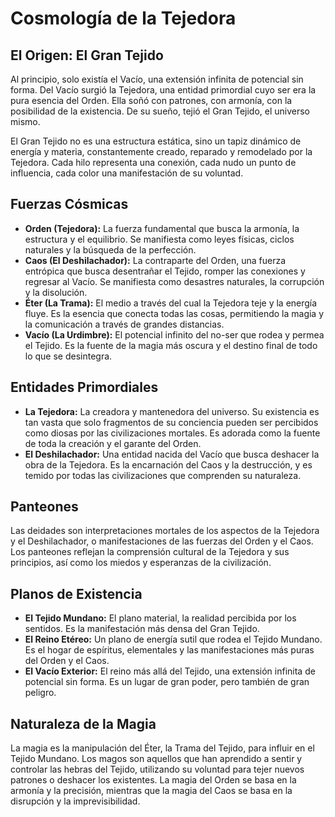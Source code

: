 # Cosmología de la Tejedora

## El Origen: El Gran Tejido

Al principio, solo existía el Vacío, una extensión infinita de potencial sin forma. Del Vacío surgió la Tejedora, una entidad primordial cuyo ser era la pura esencia del Orden. Ella soñó con patrones, con armonía, con la posibilidad de la existencia. De su sueño, tejió el Gran Tejido, el universo mismo.

El Gran Tejido no es una estructura estática, sino un tapiz dinámico de energía y materia, constantemente creado, reparado y remodelado por la Tejedora. Cada hilo representa una conexión, cada nudo un punto de influencia, cada color una manifestación de su voluntad.

## Fuerzas Cósmicas

*   **Orden (Tejedora):** La fuerza fundamental que busca la armonía, la estructura y el equilibrio. Se manifiesta como leyes físicas, ciclos naturales y la búsqueda de la perfección.
*   **Caos (El Deshilachador):** La contraparte del Orden, una fuerza entrópica que busca desentrañar el Tejido, romper las conexiones y regresar al Vacío. Se manifiesta como desastres naturales, la corrupción y la disolución.
*   **Éter (La Trama):** El medio a través del cual la Tejedora teje y la energía fluye. Es la esencia que conecta todas las cosas, permitiendo la magia y la comunicación a través de grandes distancias.
*   **Vacío (La Urdimbre):** El potencial infinito del no-ser que rodea y permea el Tejido. Es la fuente de la magia más oscura y el destino final de todo lo que se desintegra.

## Entidades Primordiales

*   **La Tejedora:** La creadora y mantenedora del universo. Su existencia es tan vasta que solo fragmentos de su conciencia pueden ser percibidos como diosas por las civilizaciones mortales. Es adorada como la fuente de toda la creación y el garante del Orden.
*   **El Deshilachador:** Una entidad nacida del Vacío que busca deshacer la obra de la Tejedora. Es la encarnación del Caos y la destrucción, y es temido por todas las civilizaciones que comprenden su naturaleza.

## Panteones

Las deidades son interpretaciones mortales de los aspectos de la Tejedora y el Deshilachador, o manifestaciones de las fuerzas del Orden y el Caos. Los panteones reflejan la comprensión cultural de la Tejedora y sus principios, así como los miedos y esperanzas de la civilización.

## Planos de Existencia

*   **El Tejido Mundano:** El plano material, la realidad percibida por los sentidos. Es la manifestación más densa del Gran Tejido.
*   **El Reino Etéreo:** Un plano de energía sutil que rodea el Tejido Mundano. Es el hogar de espíritus, elementales y las manifestaciones más puras del Orden y el Caos.
*   **El Vacío Exterior:** El reino más allá del Tejido, una extensión infinita de potencial sin forma. Es un lugar de gran poder, pero también de gran peligro.

## Naturaleza de la Magia

La magia es la manipulación del Éter, la Trama del Tejido, para influir en el Tejido Mundano. Los magos son aquellos que han aprendido a sentir y controlar las hebras del Tejido, utilizando su voluntad para tejer nuevos patrones o deshacer los existentes. La magia del Orden se basa en la armonía y la precisión, mientras que la magia del Caos se basa en la disrupción y la imprevisibilidad.
